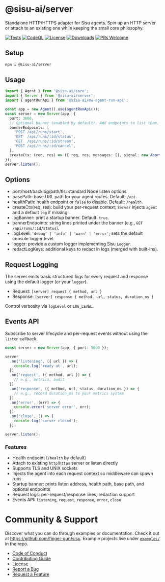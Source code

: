 # @sisu-ai/server

Standalone HTTP/HTTPS adapter for Sisu agents. Spin up an HTTP server or attach to an existing one while keeping the small core philosophy.

[![Tests](https://github.com/finger-gun/sisu/actions/workflows/tests.yml/badge.svg?branch=main)](https://github.com/finger-gun/sisu/actions/workflows/tests.yml)
[![CodeQL](https://github.com/finger-gun/sisu/actions/workflows/github-code-scanning/codeql/badge.svg)](https://github.com/finger-gun/sisu/actions/workflows/github-code-scanning/codeql)
[![License](https://img.shields.io/badge/license-Apache--2.0-blue)](https://github.com/finger-gun/sisu/blob/main/LICENSE)
[![Downloads](https://img.shields.io/npm/dm/%40sisu-ai%2Fserver)](https://www.npmjs.com/package/@sisu-ai/server)
[![PRs Welcome](https://img.shields.io/badge/PRs-welcome-brightgreen.svg)](https://github.com/finger-gun/sisu/blob/main/CONTRIBUTING.md)

## Setup

```bash
npm i @sisu-ai/server
```

## Usage

```ts
import { Agent } from '@sisu-ai/core';
import { Server } from '@sisu-ai/server';
import { agentRunApi } from '@sisu-ai/mw-agent-run-api';

const app = new Agent().use(agentRunApi());
const server = new Server(app, {
  port: 3000,
  // Optional banner (enabled by default). Add endpoints to list them.
  bannerEndpoints: [
    'POST /api/runs/start',
    'GET  /api/runs/:id/status',
    'GET  /api/runs/:id/stream',
    'POST /api/runs/:id/cancel',
  ],
  createCtx: (req, res) => ({ req, res, messages: [], signal: new AbortController().signal })
});
server.listen();
```

## Options

- port/host/backlog/path/tls: standard Node listen options.
- basePath: base URL path for your agent routes. Default: `/api`.
- healthPath: health endpoint or `false` to disable. Default: `/health`.
- createCtx(req, res): build your per-request context; `Server` injects `agent` and a default `log` if missing.
- logBanner: print a startup banner. Default: `true`.
- bannerEndpoints: string lines printed under the banner (e.g., `GET /api/runs/:id/status`).
- logLevel: `'debug' | 'info' | 'warn' | 'error'`; sets the default console logger level.
- logger: provide a custom logger implementing Sisu `Logger`.
- redactLogKeys: additional keys to redact in logs (merged with built-ins).

## Request Logging

The server emits basic structured logs for every request and response using the default logger (or your `logger`).

- Request: `[server] request { method, url }`
- Response: `[server] response { method, url, status, duration_ms }`

Control verbosity via `logLevel` or `LOG_LEVEL`.

## Events API

Subscribe to server lifecycle and per-request events without using the `listen` callback.

```ts
const server = new Server(app, { port: 3000 });

server
  .on('listening', ({ url }) => {
    console.log('ready at', url);
  })
  .on('request', ({ method, url }) => {
    // e.g., metrics, audit
  })
  .on('response', ({ method, url, status, duration_ms }) => {
    // e.g., record duration_ms to your metrics system
  })
  .on('error', (err) => {
    console.error('server error', err);
  })
  .on('close', () => {
    console.log('server closed');
  });

server.listen();
```

### Features

- Health endpoint (`/health` by default)
- Attach to existing `http`/`https` server or listen directly
- Supports TLS and UNIX sockets
- Injects the agent into each request context so middleware can spawn runs
 - Startup banner: prints listen address, health path, base path, and optional endpoints
 - Request logs: per-request/response lines, redaction support
 - Events API: `listening`, `request`, `response`, `error`, `close`

 # Community & Support

Discover what you can do through examples or documentation. Check it out at https://github.com/finger-gun/sisu. Example projects live under [`examples/`](https://github.com/finger-gun/sisu/tree/main/examples) in the repo.


- [Code of Conduct](https://github.com/finger-gun/sisu/blob/main/CODE_OF_CONDUCT.md)
- [Contributing Guide](https://github.com/finger-gun/sisu/blob/main/CONTRIBUTING.md)
- [License](https://github.com/finger-gun/sisu/blob/main/LICENSE)
- [Report a Bug](https://github.com/finger-gun/sisu/issues/new?template=bug_report.md)
- [Request a Feature](https://github.com/finger-gun/sisu/issues/new?template=feature_request.md)
